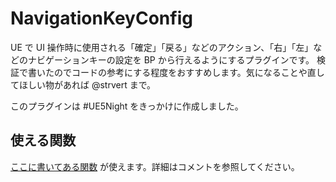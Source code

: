 # NavigationKeyConfig

UE で UI 操作時に使用される「確定」「戻る」などのアクション、「右」「左」などのナビゲーションキーの設定を BP から行えるようにするプラグインです。
検証で書いたのでコードの参考にする程度をおすすめします。気になることや直してほしい物があれば @strvert まで。

このプラグインは #UE5Night をきっかけに作成しました。

## 使える関数

[ここに書いてある関数](https://github.com/strvert/NavigationKeyConfig/blob/main/Source/NavigationKeyConfig/Public/NavigationKeyConfigBPLibrary.h) が使えます。詳細はコメントを参照してください。
